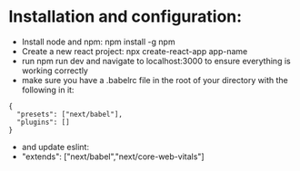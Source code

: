 # Installation and configuration:

- Install node and npm: npm install -g npm
- Create a new react project: npx create-react-app app-name
- run npm run dev and navigate to localhost:3000 to ensure everything is working correctly
- make sure you have a .babelrc file in the root of your directory with the following in it:

```
{
  "presets": ["next/babel"],
  "plugins": []
}
```

- and update eslint:
- "extends": ["next/babel","next/core-web-vitals"]

